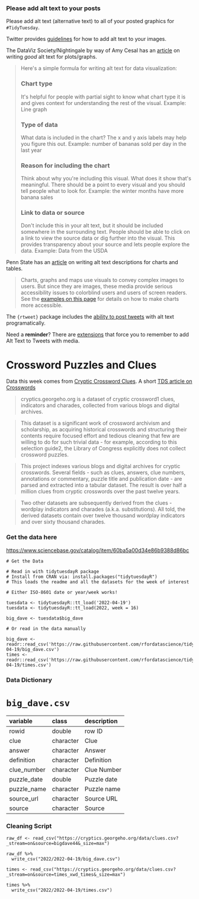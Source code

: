 ### Please add alt text to your posts

Please add alt text (alternative text) to all of your posted graphics for `#TidyTuesday`. 

Twitter provides [guidelines](https://help.twitter.com/en/using-twitter/picture-descriptions) for how to add alt text to your images.

The DataViz Society/Nightingale by way of Amy Cesal has an [article](https://medium.com/nightingale/writing-alt-text-for-data-visualization-2a218ef43f81) on writing _good_ alt text for plots/graphs.

> Here's a simple formula for writing alt text for data visualization:
> ### Chart type
> It's helpful for people with partial sight to know what chart type it is and gives context for understanding the rest of the visual.
> Example: Line graph
> ### Type of data
> What data is included in the chart? The x and y axis labels may help you figure this out.
> Example: number of bananas sold per day in the last year
> ### Reason for including the chart
> Think about why you're including this visual. What does it show that's meaningful. There should be a point to every visual and you should tell people what to look for.
> Example: the winter months have more banana sales
> ### Link to data or source
> Don't include this in your alt text, but it should be included somewhere in the surrounding text. People should be able to click on a link to view the source data or dig further into the visual. This provides transparency about your source and lets people explore the data.
> Example: Data from the USDA

Penn State has an [article](https://accessibility.psu.edu/images/charts/) on writing alt text descriptions for charts and tables.

> Charts, graphs and maps use visuals to convey complex images to users. But since they are images, these media provide serious accessibility issues to colorblind users and users of screen readers. See the [examples on this page](https://accessibility.psu.edu/images/charts/) for details on how to make charts more accessible.

The `{rtweet}` package includes the [ability to post tweets](https://docs.ropensci.org/rtweet/reference/post_tweet.html) with alt text programatically.

Need a **reminder**? There are [extensions](https://chrome.google.com/webstore/detail/twitter-required-alt-text/fpjlpckbikddocimpfcgaldjghimjiik/related) that force you to remember to add Alt Text to Tweets with media.

# Crossword Puzzles and Clues

Data this week comes from [Cryptic Crossword Clues](https://cryptics.georgeho.org/). A short [TDS article on Crosswords](https://towardsdatascience.com/the-wild-world-of-crossword-data-71d560e222f5)

> cryptics.georgeho.org is a dataset of cryptic crossword1 clues, indicators and charades, collected from various blogs and digital archives.

> This dataset is a significant work of crossword archivism and scholarship, as acquiring historical crosswords and structuring their contents require focused effort and tedious cleaning that few are willing to do for such trivial data - for example, according to this selection guide2, the Library of Congress explicitly does not collect crossword puzzles.

> This project indexes various blogs and digital archives for cryptic crosswords. Several fields - such as clues, answers, clue numbers, annotations or commentary, puzzle title and publication date - are parsed and extracted into a tabular dataset. The result is over half a million clues from cryptic crosswords over the past twelve years.

> Two other datasets are subsequently derived from the clues - wordplay indicators and charades (a.k.a. substitutions). All told, the derived datasets contain over twelve thousand wordplay indicators and over sixty thousand charades.

### Get the data here

https://www.sciencebase.gov/catalog/item/60ba5a00d34e86b9388d86bc

```{r}
# Get the Data

# Read in with tidytuesdayR package 
# Install from CRAN via: install.packages("tidytuesdayR")
# This loads the readme and all the datasets for the week of interest

# Either ISO-8601 date or year/week works!

tuesdata <- tidytuesdayR::tt_load('2022-04-19')
tuesdata <- tidytuesdayR::tt_load(2022, week = 16)

big_dave <- tuesdata$big_dave

# Or read in the data manually

big_dave <- readr::read_csv('https://raw.githubusercontent.com/rfordatascience/tidytuesday/main/data/2022/2022-04-19/big_dave.csv')
times <- readr::read_csv('https://raw.githubusercontent.com/rfordatascience/tidytuesday/main/data/2022/2022-04-19/times.csv')

```
### Data Dictionary

# `big_dave.csv`

|variable    |class     |description |
|:-----------|:---------|:-----------|
|rowid       |double    | row ID |
|clue        |character | Clue      |
|answer      |character | Answer      |
|definition  |character | Definition         |
|clue_number |character | Clue Number  |
|puzzle_date |double    | Puzzle date|
|puzzle_name |character | Puzzle name |
|source_url  |character | Source URL |
|source      |character | Source |

### Cleaning Script

```
raw_df <- read_csv("https://cryptics.georgeho.org/data/clues.csv?_stream=on&source=bigdave44&_size=max")

raw_df %>% 
  write_csv("2022/2022-04-19/big_dave.csv")

times <- read_csv("https://cryptics.georgeho.org/data/clues.csv?_stream=on&source=times_xwd_times&_size=max")

times %>% 
  write_csv("2022/2022-04-19/times.csv")

```
